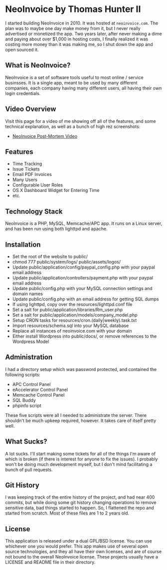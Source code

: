 # NeoInvoice by Thomas Hunter II

I started building NeoInvoice in 2010. It was hosted at `neoinvoice.com`. The plan
was to maybe one day make money from it, but I never really advertised or monetized
the app. Two years later, after never making a dime and paying about over $1,000 in
hosting costs, I finally realized it was costing more money than it was making me,
so I shut down the app and open sourced it.

## What is NeoInvoice?

NeoInvoice is a set of software tools useful to most online / service businsses. It is
a single app, meant to be used by many different companies, each company having many
different users, all having their own login credentials.

## Video Overview

Visit this page for a video of me showing off all of the features, and some technical
explanation, as well as a bunch of high rez screenshots:

- [NeoInvoice Post-Mortem Video](https://vimeo.com/44206893)

## Features

* Time Tracking
* Issue Tickets
* Email PDF Invoices
* Many Users
* Configurable User Roles
* OS X Dashboard Widget for Entering Time
* etc.

## Technology Stack

NeoInvoice is a PHP, MySQL, Memcache/APC app. It runs on a Linux server, and has been run
using both lighttpd and apache.

## Installation

* Set the root of the website to public/
* chmod 777 public/system/logs/ public/assets/logos/
* Update public/application/config/paypal_config.php with your paypal email address
* Update public/application/controllers/payment.php with your paypal email address
* Update public/config.php with your MySQL connection settings and domain names
* Update public/config.php with an email address for getting SQL dumps
* If using lighttpd, copy over the resources/lighttpd.conf file
* Set a salt for public/application/libraries/Rm_user.php
* Set a salt for public/application/models/company_model.php
* Setup CRON tasks for resources/cron.(daily|weekly).task.txt
* Import resources/schema.sql into your MySQL database
* Replace all instances of neoinvoice.com with your domain
* Either install Wordpress into public/docs/, or remove references to the Wordpress Model

## Administration

I had a directory setup which was password protected, and contained the following scripts:

* APC Control Panel
* eAccelerator Control Panel
* Memcache Control Panel
* SQL Buddy
* phpinfo script

These five scripts were all I needed to administrate the server. There shouldn't be much
upkeep required, however. It takes care of itself pretty well.

## What Sucks?

A lot sucks. I'll start making some tickets for all of the things I'm aware of which
is broken (if there is interest for anyone to fix the issues). I probably won't be
doing much development myself, but I don't mind facilitating a bunch of pull requests.

## Git History

I was keeping track of the entire history of the project, and had near 400 commits,
but while doing some git history changing operations to remove sensitive data, bad
things started to happen. So, I flattened the repo and started from scratch. Most of
these files are 1 to 2 years old.

## License

This application is released under a dual GPL/BSD license. You can use whichever one
you would prefer. This app makes use of several open source technologies, and they
all have their own licenses, and are of course not bound to the overall NeoInvoice
license. These projects usually have a LICENSE and README file in their directory.
